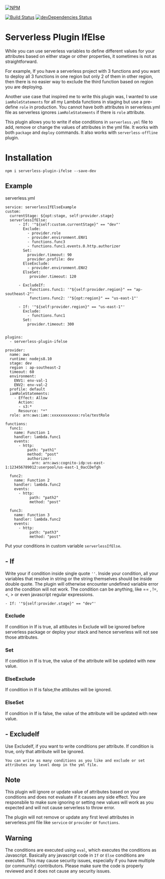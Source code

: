 [![NPM](https://nodei.co/npm/serverless-plugin-ifelse.png)](https://nodei.co/npm/serverless-plugin-ifelse/)

[![Build Status](https://api.travis-ci.org/anantab/serverless-plugin-ifelse.png)](https://travis-ci.org/anantab/serverless-plugin-ifelse)
[![devDependencies Status](https://david-dm.org/anantab/serverless-plugin-ifelse/dev-status.svg)](https://david-dm.org/anantab/serverless-plugin-ifelse?type=dev)

# Serverless Plugin IfElse
While you can use serverless variables to define different values for your attributes based on either stage or other properties, it sometimes is not as straightforward.

For example, If you have a serverless project with 3 functions and you want to deploy all 3 functions in one region but only 2 of them in other region, then there is no easier way to exclude the third function based on region you are deploying.

Another use case that inspired me to write this plugin was, I wanted to use ```iamRoleStatements``` for all my Lambda functions in staging but use a pre-define ```role``` in production. You cannot have both attributes in serverless.yml file as serverless ignores ```iamRoleStatements``` if there is ```role``` attribute.

This plugin allows you to write if else conditions in ```serverless.yml``` file to add, remove or change the values of attributes in the yml file. It works with both ```package``` and ```deploy``` commands. It also works with ```serverless-offline``` plugin.


# Installation
```npm i serverless-plugin-ifelse --save-dev```

## Example
serverless.yml
```
service: serverlessIfElseExample
custom:
  currentStage: ${opt:stage, self:provider.stage}
  serverlessIfElse:
      - If: '"${self:custom.currentStage}" == "dev"'
        Exclude:
          - provider.role
          - provider.environment.ENV1
          - functions.func3
          - functions.func1.events.0.http.authorizer
        Set:
          provider.timeout: 90
          provider.profile: dev
        ElseExclude:
          - provider.environment.ENV2
        ElseSet:
           provider.timeout: 120

      - ExcludeIf:
           functions.func1: '"${self:provider.region}" == "ap-southeast-2"'
           functions.func2: '"${opt:region}" == "us-east-1"'

      - If: '"${self:provider.region}" == "us-east-1"'
        Exclude:
          - functions.func1
        Set:
          provider.timeout: 300


plugins:
  - serverless-plugin-ifelse

provider:
  name: aws
  runtime: nodejs8.10
  stage: dev
  region : ap-southeast-2
  timeout: 60
  environment:
    ENV1: env-val-1
    ENV2: env-val-2
  profile: default
  iamRoleStatements:
    - Effect: Allow
      Action:
      - s3:*
      Resource: "*"
  role: arn:aws:iam::xxxxxxxxxxxx:role/testRole

functions:
  func1:
    name: Function 1
    handler: lambda.func1
    events:
      - http:
          path: "path1"
          method: "post"
          authorizer:
            arn: arn:aws:cognito-idp:us-east-1:123456789012:userpool/us-east-1_0acCDefgh

  func2:
    name: Function 2
    handler: lambda.func2
    events:
      - http:
           path: "path2"
           method: "post"

  func3:
    name: Function 3
    handler: lambda.func2
    events:
      - http:
           path: "path3"
           method: "post"
```

Put your conditions in custom variable ```serverlessIfElse```.

## - If
 Write your if condition inside single quote ```''```. Inside your condition, all your variables that resolve in string or the string themselves should be inside double quote. The plugin will otherwise encounter undefined variable error and the condition will not work. The condition can be anything, like == , !=, <, > or even javascript regular expressions.

```- If: '"${self:provider.stage}" == "dev"'```

### Exclude
If condition in If is true, all attibutes in Exclude will be ignored before serverless package or deploy your stack and hence serverless will not see those attributes.

### Set
If condition in If is true, the value of the attribute will be updated with new value.

### ElseExclude
If condition in If is false,the attibutes will be ignored.

### ElseSet
If condition in If is false, the value of the attribute will be updated with new value.

## - ExcludeIf
Use ExcludeIf, if you want to write conditions per attribute. If condition is true, only that attribute will be ignored.


```You can write as many conditions as you like and exclude or set attributes any level deep in the yml file.```

## Note
This plugin will ignore or update value of attributes based on your conditions and does not evaluate if it causes any side effect. You are responsbile to make sure ignoring or setting new values will work as you expected and will not cause serverless to throw error.

The plugin will not remove or update any first level attributes in serverless.yml file  like ```service``` or ```provider``` or ```functions```.

## Warning
The conditions are executed using ```eval```, which executes the conditions as Javascript. Basically any javascript code in ```If``` or ```Else``` conditions are executed. This may cause security issues, especially if you have multiple (or community) contributors. Please make sure the code is properly reviewed and it does not cause any security issues.  

